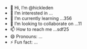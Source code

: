 - 👋 Hi, I’m @hickleden
- 👀 I’m interested in ...
- 🌱 I’m currently learning ...356
- 💞️ I’m looking to collaborate on ...11
- 📫 How to reach me ...sdf25
- 😄 Pronouns: ...
- ⚡ Fun fact: ...

<!---
hickleden/hickleden is a ✨ special ✨ repository because its `README.md` (this file) appea55rs 5656on your GitHub profile.
You can click the Preview link to take a look at your changes.
--->
